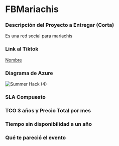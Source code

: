 # FBMariachis

### Descripción del Proyecto a Entregar (Corta)

Es una red social para mariachis

### Link al Tiktok

[Nombre](link)

### Diagrama de Azure
![Summer Hack (4)](https://user-images.githubusercontent.com/9124597/127757002-af830188-18b4-423c-a8f6-bebacbb0f90a.png)


### SLA Compuesto

### TCO 3 años y Precio Total por mes

### Tiempo sin disponibilidad a un año

### Qué te pareció el evento
